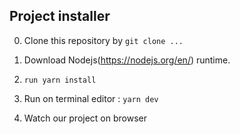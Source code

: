 <!-- @format -->

## Project installer

0. Clone this repository by `git clone ...`

1. Download Nodejs(https://nodejs.org/en/) runtime.

2. `run yarn install`

3. Run on terminal editor : `yarn dev`

4. Watch our project on browser
